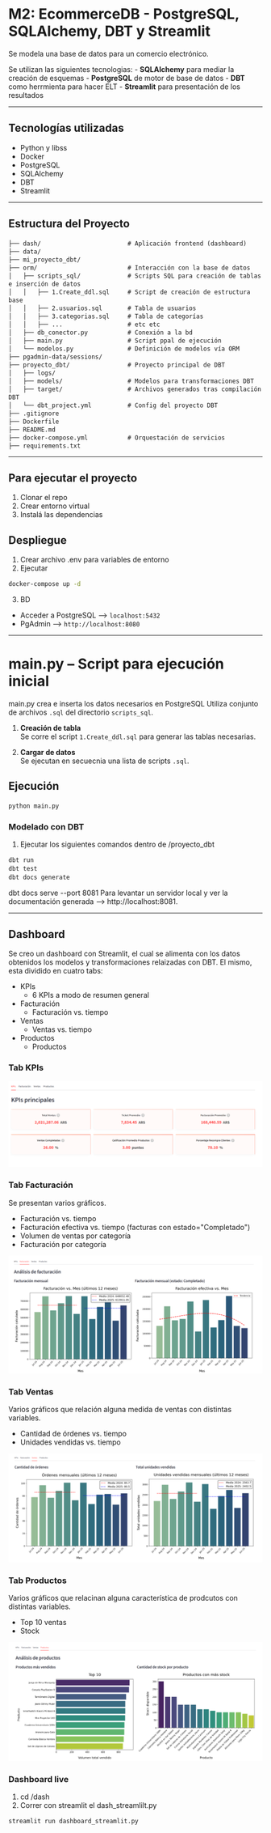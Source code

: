 
# M2: EcommerceDB - PostgreSQL, SQLAlchemy, DBT y Streamlit

Se modela una base de datos para un comercio electrónico. 

Se utilizan las siguientes tecnologias: 
    - **SQLAlchemy** para mediar la creación de esquemas
    - **PostgreSQL** de motor de base de datos 
    - **DBT** como herrmienta para hacer ELT
    - **Streamlit** para presentación de los resultados

---

## Tecnologías utilizadas

- Python y libss
- Docker 
- PostgreSQL
- SQLAlchemy
- DBT 
- Streamlit

---

## Estructura del Proyecto

```
├── dash/                        # Aplicación frontend (dashboard)
├── data/                        
├── mi_proyecto_dbt/             
├── orm/                         # Interacción con la base de datos
│   ├── scripts_sql/             # Scripts SQL para creación de tablas e inserción de datos
│   │   ├── 1.Create_ddl.sql     # Script de creación de estructura base
│   │   ├── 2.usuarios.sql       # Tabla de usuarios
│   │   ├── 3.categorias.sql     # Tabla de categorías
│   │   ├── ...                  # etc etc
│   ├── db_conector.py           # Conexión a la bd
│   ├── main.py                  # Script ppal de ejecución
│   └── modelos.py               # Definición de modelos vía ORM
├── pgadmin-data/sessions/       
├── proyecto_dbt/                # Proyecto principal de DBT
│   ├── logs/                    
│   ├── models/                  # Modelos para transformaciones DBT
│   ├── target/                  # Archivos generados tras compilación DBT
│   └── dbt_project.yml          # Config del proyecto DBT
├── .gitignore                   
├── Dockerfile                   
├── README.md                    
├── docker-compose.yml           # Orquestación de servicios 
├── requirements.txt             
```

---

## Para ejecutar el proyecto

1. Clonar el repo 
2. Crear entorno virtual
3. Instalá las dependencias

## Despliegue 

1. Crear archivo .env para variables de entorno
2. Ejecutar 

```bash
docker-compose up -d
```
3. BD 
- Acceder a PostgreSQL --> `localhost:5432`
- PgAdmin --> `http://localhost:8080`

---

# main.py – Script para ejecución inicial

main.py crea e inserta los datos necesarios en PostgreSQL
Utiliza conjunto de archivos `.sql` del directorio `scripts_sql`.

1. **Creación de tabla**  
   Se corre el script `1.Create_ddl.sql` para generar las tablas necesarias.

2. **Cargar de datos**  
   Se ejecutan en secuecnia una lista de scripts `.sql`.

## Ejecución

```bash
python main.py
```

### Modelado con DBT

1. Ejecutar los siguientes comandos dentro de /proyecto_dbt

```bash
dbt run
dbt test
dbt docs generate
```

dbt docs serve --port 8081
Para levantar un servidor local y ver la documentación generada --> http://localhost:8081.


--- 

## Dashboard

Se creo un dashboard con Streamlit, el cual se alimenta con los datos obtenidos los modelos y transformaciones relaizadas con DBT.
El mismo, esta dividido en cuatro tabs:
- KPIs
    - 6 KPIs a modo de resumen general
- Facturación
    - Facturación vs. tiempo
- Ventas
    - Ventas vs. tiempo
- Productos
    - Productos


### Tab KPIs
![KPIs](assets/dash/kpis.png)

### Tab Facturación
Se presentan varios gráficos. 

* Facturación vs. tiempo
* Facturación efectiva vs. tiempo (facturas con estado="Completado")
* Volumen de ventas por categoría
* Facturación por categoría


![Facturación](assets/dash/facturacion-vs-tiempo.png)


### Tab Ventas
Varios gráficos que relación alguna medida de ventas con distintas variables.

* Cantidad de órdenes vs. tiempo
* Unidades vendidas vs. tiempo

![Ventas](assets/dash/ventas-vs-tiempo-1.png)

### Tab Productos
Varios gráficos que relacinan alguna característica de prodcutos con distintas variables.

* Top 10 ventas
* Stock 

![Productos](assets/dash/productos-1.png)


### Dashboard live

1. cd /dash
2. Correr con streamlit el dash_streamlilt.py

```bash
streamlit run dashboard_streamlit.py
```
